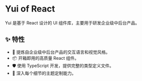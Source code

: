 # Yui of React

Yui 是基于 React 设计的 UI 组件库，主要用于研发企业级中后台产品。

## ✨ 特性

- 🌈 提炼自企业级中后台产品的交互语言和视觉风格。
- 📦 开箱即用的高质量 React 组件。
- 🛡 使用 TypeScript 开发，提供完整的类型定义文件。
- 🎨 深入每个细节的主题定制能力。
